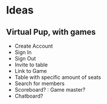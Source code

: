 # Ideas

## Virtual Pup, with games

- Create Account
- Sign In
- Sign Out
- Invite to table
- Link to Game
- Table with specific amount of seats
- Search for members
- Scoreboard? : Game master?
- Chatboard?
